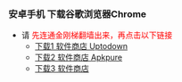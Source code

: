 ### 安卓手机 下载谷歌浏览器Chrome
- 请<font color="Red"> 先连通金刚梯翻墙出来，再点击以下链接</font>
  - [下载1 软件商店 Uptodown](https://chrome.cn.uptodown.com/android/download#)
  - [下载2 软件商店 Apkpure](https://m.apkpure.com/google-chrome-fast-secure/com.android.chrome/download?from=details)
  - [下载3 软件商店 ]()
